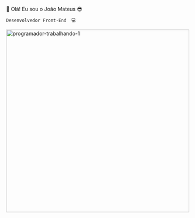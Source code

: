  👐 Olá! Eu sou o João Mateus 😎
 
    Desenvolvedor Front-End  💻
     
  

<img width="500" height="500" alt="programador-trabalhando-1" src="https://github.com/user-attachments/assets/05d51f19-10cb-47fa-9fd5-9026ee6bd990" />

